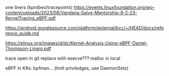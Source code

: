 

one liners (kprobes/tracepoints)
https://events.linuxfoundation.org/wp-content/uploads/2023/08/Vandana-Salve-Mentorship-8-2-23-KernelTracing_eBPF.pdf


https://android.googlesource.com/platform/external/bcc/+/HEAD/docs/reference_guide.md

https://elinux.org/images/d/dc/Kernel-Analysis-Using-eBPF-Daniel-Thompson-Linaro.pdf


trace open in git replace with execve???
malloc in local

eBPF in K8s: bpfman... (limit priviledges, use DaemonSets)
